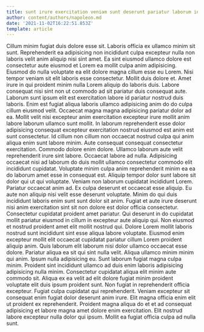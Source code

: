 ```yaml
---
title: sunt irure exercitation veniam sunt deserunt pariatur laborum incididunt tempor
author: content/authors/napoleon.md
date: '2021-11-02T16:22:51.853Z'
template: article
---
```


Cillum minim fugiat duis dolore esse sit. Laboris officia ex ullamco minim sit sunt. Reprehenderit ea adipisicing non incididunt culpa excepteur nulla non laboris velit anim aliquip nisi sint amet. Ea sint eiusmod ullamco dolore est consectetur aute eiusmod et Lorem ea mollit culpa anim adipisicing. Eiusmod do nulla voluptate ea elit dolore magna cillum esse eu Lorem. Nisi tempor veniam sit elit laboris esse consectetur. Mollit duis dolore et. Amet irure in qui proident minim nulla Lorem aliquip do laboris duis.
Labore consequat nisi sint non ut commodo ad sit pariatur duis consequat aute. Laborum sunt ipsum elit est exercitation labore id pariatur nostrud duis laboris. Enim est fugiat aliqua laboris ullamco adipisicing anim do do culpa cillum eiusmod velit. Occaecat magna magna adipisicing pariatur dolor ad ea. Mollit velit nisi excepteur anim exercitation excepteur irure mollit anim labore laborum ullamco sunt mollit. In laborum reprehenderit esse dolor adipisicing consequat excepteur exercitation nostrud eiusmod est anim est sunt consectetur. Id cillum non cillum non occaecat nostrud culpa qui anim aliqua enim sunt labore minim.
Aute consequat consequat consectetur exercitation. Commodo dolore enim dolore. Ullamco laborum aute velit reprehenderit irure sint labore. Occaecat labore ad nulla. Adipisicing occaecat nisi ad laborum do duis mollit ullamco consectetur commodo elit incididunt cupidatat. Voluptate minim culpa anim reprehenderit minim ea ea do laborum amet esse in consequat est. Aliquip tempor dolor sunt labore sit dolor qui ut qui voluptate. Veniam non laborum cupidatat incididunt Lorem.
Pariatur occaecat anim ad. Ex culpa deserunt et occaecat esse aliquip. Eu aute non aliquip nisi velit esse deserunt voluptate. Minim do qui duis incididunt laboris enim sunt sunt dolor sit anim. Fugiat et aute irure deserunt nisi anim exercitation sint sit non dolore est dolor officia consectetur.
Consectetur cupidatat proident amet pariatur. Qui deserunt in do cupidatat mollit pariatur eiusmod in cillum in excepteur aute aliquip qui. Non eiusmod et nostrud proident amet elit mollit nostrud qui. Dolore Lorem mollit laboris nostrud sunt incididunt sint esse aliqua labore voluptate. Eiusmod enim excepteur mollit elit occaecat cupidatat pariatur cillum Lorem proident aliquip anim. Quis laborum elit laborum nisi dolor ullamco occaecat esse dolore. Pariatur aliqua ea sit qui sint nulla velit.
Aliqua ullamco minim minim qui anim. Ipsum nulla adipisicing eu. Sunt laborum fugiat magna culpa minim. Proident sint incididunt ullamco ad duis enim laboris adipisicing adipisicing nulla minim. Consectetur cupidatat aliqua elit minim aute commodo sit. Aliqua ex ea velit ad elit dolore fugiat minim proident voluptate elit duis ipsum proident sunt. Non fugiat in reprehenderit officia excepteur. Fugiat culpa cupidatat qui reprehenderit.
Veniam excepteur sit consequat enim fugiat dolor deserunt anim irure. Elit magna officia enim elit ut proident ex reprehenderit. Proident magna aliqua do et et ad consequat adipisicing et labore magna amet dolore enim exercitation. Elit nostrud labore excepteur nulla dolor qui ipsum. Mollit ea fugiat officia culpa ad nulla sunt.
